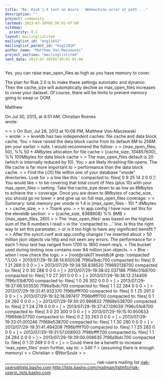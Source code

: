 ```yaml
---
title: "Re: Riak 1.4 test on Azure - Webmachine error at path ..."
description: ""
project: community
lastmod: 2013-07-30T05:50:01-07:00
sitemap:
  priority: 0.2
layout: mailinglistitem
mailinglist_id: "msg11811"
mailinglist_parent_id: "msg11810"
author_name: "Matthew Von-Maszewski"
project_section: "mailinglistitem"
sent_date: 2013-07-30T05:50:01-07:00
---
```



Yes, you can raise max\_open\_files as high as you have memory to cover.

The plan for Riak 2.0 is to make these settings automatic and dynamic. Then 
the cache\_size will automatically decline as max\_open\_files increases to cover 
your dataset. Of course, there will be limits to prevent memory going to swap 
or OOM.

Matthew



On Jul 30, 2013, at 4:51 AM, Christian Rosnes  
wrote:

&gt; 
&gt; 
&gt; On Sun, Jul 28, 2013 at 10:08 PM, Matthew Von-Maszewski  
&gt; wrote:
&gt; 
&gt; leveldb has two independent caches: file cache and data block cache. You 
&gt; have raised the data block cache from its default 8M to 256M per your earlier 
&gt; note. I would recommend the follow:
&gt; 
&gt; {max\_open\_files, 50}, %% 50 \* 4Mbytes allocation for file cache
&gt; {cache\_size, 104857600}, %% 100Mbytes for data block cache
&gt; 
&gt; The max\_open\_files default is 20 (which is internally reduced by 10). You 
&gt; are likely thrashing file opens. The file cache is far more important to 
&gt; performance than the data block cache. 
&gt; 
&gt; Find the LOG file within one of your database "vnode" directories. Look for 
&gt; a line like this ' compacted to: files[ 0 9 25 14 2 0 0 ]'. You would like 
&gt; to be covering that total count of files (plus 10) with your max\_open\_files 
&gt; setting. Take the cache\_size down to as low as 8Mbytes to achieve the 
&gt; coverage. Once you are down to 8Mbytes of cache\_size, you should go no lower 
&gt; and give up on full max\_open\_files coverage.
&gt; 
&gt; Summary: total memory per vnode in 1.4 is (max\_open\_files - 10) \* 4Mbytes + 
&gt; cache\_size;
&gt; 
&gt; 
&gt; Thank you. 
&gt; 
&gt; In app.config I have now set this for the eleveldb section:
&gt; 
&gt; {cache\_size, 8388608} %% 8MB
&gt; {max\_open\_files, 260}
&gt; 
&gt; The 'max\_open\_files' was based on the highest sum of the 6 numbers I read
&gt; in the 'compacted to ...' line. Is this the right way to set this parameter,
&gt; or is it too high to have any significant benefit ?
&gt; 
&gt; After the sysctl.conf and app.config changes I've inserted about 
&gt; 50 million json objects via http and not seen any errors. The performance for
&gt; each 1-hour test has ranged from 1700 to 1850 insert req/s. 
&gt; The bucket used during testing now contains over 84 million json objects.
&gt; 
&gt; Btw - when I now check the logs:
&gt; 
&gt; [root@riak01 leveldb]# grep 'compacted' \*/LOG
&gt; 2013/07/29-19:38:14.650538 7f96a1bdc700 compacted to: files[ 0 1 21 289 0 0 0 
&gt; ]
&gt; 2013/07/29-19:34:58.838520 7f9692138700 compacted to: files[ 2 0 30 288 0 0 0 
&gt; ]
&gt; 2013/07/29-19:38:02.037188 7f96c51b8700 compacted to: files[ 1 0 27 301 0 0 0 
&gt; ]
&gt; 2013/07/29-19:38:12.214409 7f96c51b8700 compacted to: files[ 1 0 26 302 0 0 0 
&gt; ]
&gt; 2013/07/29-19:37:06.503530 7f96a1bdc700 compacted to: files[ 1 1 22 284 0 0 0 
&gt; ]
&gt; 2013/07/29-19:31:41.932370 7f96bffff700 compacted to: files[ 0 1 25 291 0 0 0 
&gt; ]
&gt; 2013/07/29-19:32:18.097417 7f96bffff700 compacted to: files[ 0 1 24 292 0 0 0 
&gt; ]
&gt; 2013/07/29-19:30:20.986832 7f968e538700 compacted to: files[ 2 1 24 278 0 0 0 
&gt; ]
&gt; 2013/07/29-19:37:47.139039 7f96c51b8700 compacted to: files[ 3 0 20 300 0 0 0 
&gt; ]
&gt; 2013/07/29-19:15:10.950633 7f968db37700 compacted to: files[ 0 2 33 263 0 0 0 
&gt; ]
&gt; 2013/07/29-19:33:01.001246 7f968e538700 compacted to: files[ 1 1 30 280 0 0 0 
&gt; ]
&gt; 2013/07/29-19:31:41.494208 7f96bffff700 compacted to: files[ 1 1 25 283 0 0 0 
&gt; ]
&gt; 2013/07/29-19:31:57.008503 7f96bffff700 compacted to: files[ 1 1 24 284 0 0 0 
&gt; ]
&gt; 2013/07/29-19:39:00.008635 7f96a1bdc700 compacted to: files[ 0 1 31 289 0 0 0 
&gt; ]
&gt; 
&gt; Could there be a benefit to increase 'max\_open\_files' even further, say to: 
&gt; 340 ? 
&gt; (assuming there is enough memory)
&gt; 
&gt; Christian
&gt; @NorSoulx
&gt; 
&gt; 

\_\_\_\_\_\_\_\_\_\_\_\_\_\_\_\_\_\_\_\_\_\_\_\_\_\_\_\_\_\_\_\_\_\_\_\_\_\_\_\_\_\_\_\_\_\_\_
riak-users mailing list
riak-users@lists.basho.com
http://lists.basho.com/mailman/listinfo/riak-users\_lists.basho.com

